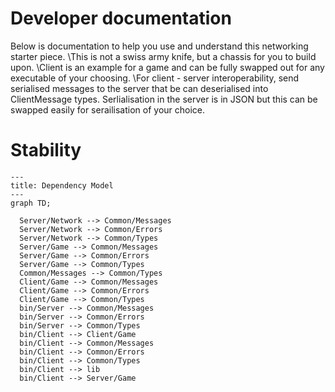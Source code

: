 # Developer documentation
Below is documentation to help you use and understand this networking starter piece. \This is not a swiss army knife, but a chassis for you to build upon.
\Client is an example for a game and can be fully swapped out for any executable of your choosing. 
\\For client - server interoperability, send serialised messages to the server that be can deserialised into ClientMessage types.
Serlialisation in the server is in JSON but this can be swapped easily for serailisation of your choice.

# Stability

```mermaid
---
title: Dependency Model
---
graph TD;

  Server/Network --> Common/Messages
  Server/Network --> Common/Errors
  Server/Network --> Common/Types
  Server/Game --> Common/Messages
  Server/Game --> Common/Errors
  Server/Game --> Common/Types
  Common/Messages --> Common/Types
  Client/Game --> Common/Messages
  Client/Game --> Common/Errors
  Client/Game --> Common/Types
  bin/Server --> Common/Messages
  bin/Server --> Common/Errors
  bin/Server --> Common/Types
  bin/Client --> Client/Game
  bin/Client --> Common/Messages
  bin/Client --> Common/Errors
  bin/Client --> Common/Types
  bin/Client --> lib
  bin/Client --> Server/Game
  

```
